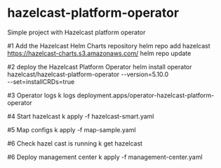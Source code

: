 # hazelcast-platform-operator
Simple project with Hazelcast platform operator



#1 Add the Hazelcast Helm Charts repository
helm repo add hazelcast https://hazelcast-charts.s3.amazonaws.com/
helm repo update

#2 deploy the Hazelcast Platform Operator
helm install operator hazelcast/hazelcast-platform-operator --version=5.10.0 \
    --set=installCRDs=true

#3 Operator logs
k logs deployment.apps/operator-hazelcast-platform-operator

#4 Start hazelcast
k apply -f hazelcast-smart.yaml

#5 Map configs
k apply -f map-sample.yaml

#6 Check hazel cast is running
k get hazelcast

#6 Deploy management center
k apply -f management-center.yaml
